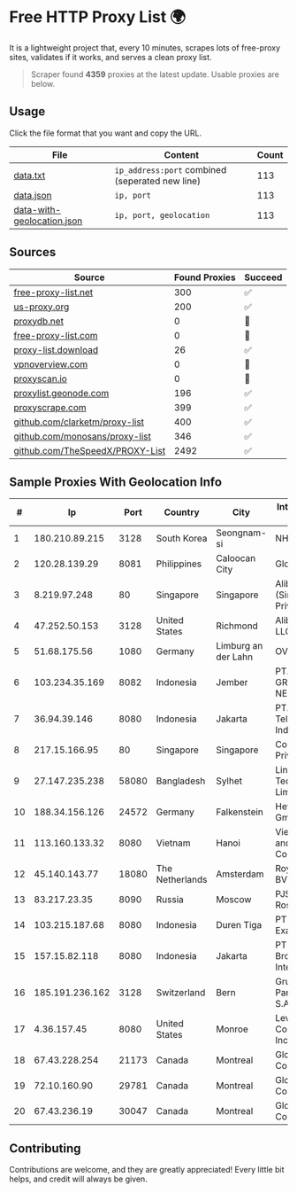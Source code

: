 
# Free HTTP Proxy List 🌍

It is a lightweight project that, every 10 minutes, scrapes lots of free-proxy sites, validates if it works, and serves a clean proxy list.


> Scraper found **4359** proxies at the latest update. Usable proxies are below.

## Usage

Click the file format that you want and copy the URL.


|File|Content|Count|
|----|-------|-----|
|[data.txt](https://raw.githubusercontent.com/themiralay/Proxy-List-World/master/data.txt)|`ip_address:port` combined (seperated new line)|113|
|[data.json](https://raw.githubusercontent.com/themiralay/Proxy-List-World/master/data.json)|`ip, port`|113|
|[data-with-geolocation.json](https://raw.githubusercontent.com/themiralay/Proxy-List-World/master/data-with-geolocation.json)|`ip, port, geolocation`|113|

## Sources

|Source|Found Proxies|Succeed|
|------|-------------|-------|
|[free-proxy-list.net](https://free-proxy-list.net)|300|✅|
|[us-proxy.org](https://www.us-proxy.org)|200|✅|
|[proxydb.net](http://proxydb.net)|0|🚫|
|[free-proxy-list.com](https://free-proxy-list.com/?page=&port=&type%5B%5D=http&type%5B%5D=https&up_time=0&search=Search)|0|🚫|
|[proxy-list.download](https://www.proxy-list.download/HTTP)|26|✅|
|[vpnoverview.com](https://vpnoverview.com/privacy/anonymous-browsing/free-proxy-servers)|0|🚫|
|[proxyscan.io](https://www.proxyscan.io)|0|🚫|
|[proxylist.geonode.com](https://proxylist.geonode.com/api/proxy-list?limit=300&page=1&sort_by=lastChecked&sort_type=desc&protocols=http,https)|196|✅|
|[proxyscrape.com](https://api.proxyscrape.com/v2/?request=displayproxies&protocol=http&timeout=10000&country=all&ssl=all&anonymity=all)|399|✅|
|[github.com/clarketm/proxy-list](https://raw.githubusercontent.com/clarketm/proxy-list/master/proxy-list-raw.txt)|400|✅|
|[github.com/monosans/proxy-list](https://raw.githubusercontent.com/monosans/proxy-list/main/proxies/http.txt)|346|✅|
|[github.com/TheSpeedX/PROXY-List](https://raw.githubusercontent.com/TheSpeedX/PROXY-List/master/http.txt)|2492|✅|


## Sample Proxies With Geolocation Info

|#|Ip|Port|Country|City|Internet Service Provider|
|-|--|----|-------|----|-------------------------|
|1|180.210.89.215|3128|South Korea|Seongnam-si|NHNCLOUD|
|2|120.28.139.29|8081|Philippines|Caloocan City|Globe Telecom|
|3|8.219.97.248|80|Singapore|Singapore|Alibaba Cloud (Singapore) Private Limited|
|4|47.252.50.153|3128|United States|Richmond|Alibaba Cloud LLC|
|5|51.68.175.56|1080|Germany|Limburg an der Lahn|OVH SAS|
|6|103.234.35.169|8082|Indonesia|Jember|PT. EXABIT GROUP NETWORK|
|7|36.94.39.146|8080|Indonesia|Jakarta|PT. Telekomunikasi Indonesia|
|8|217.15.166.95|80|Singapore|Singapore|Contabo Asia Private Limited|
|9|27.147.235.238|58080|Bangladesh|Sylhet|Link3 Technologies Limited|
|10|188.34.156.126|24572|Germany|Falkenstein|Hetzner Online GmbH|
|11|113.160.133.32|8080|Vietnam|Hanoi|VietNam Post and Telecom Corporation|
|12|45.140.143.77|18080|The Netherlands|Amsterdam|RoyaleHosting BV|
|13|83.217.23.35|8090|Russia|Moscow|PJSC Rostelecom|
|14|103.215.187.68|8080|Indonesia|Duren Tiga|PT Jaringan Inti Exadata|
|15|157.15.82.118|8080|Indonesia|Jakarta|PT Delapan Broadband Intermedia|
|16|185.191.236.162|3128|Switzerland|Bern|Grupo Panaglobal 15 S.A|
|17|4.36.157.45|8080|United States|Monroe|Level 3 Communications, Inc.|
|18|67.43.228.254|21173|Canada|Montreal|GloboTech Communications|
|19|72.10.160.90|29781|Canada|Montreal|GloboTech Communications|
|20|67.43.236.19|30047|Canada|Montreal|GloboTech Communications|



## Contributing

Contributions are welcome, and they are greatly appreciated! Every
little bit helps, and credit will always be given.


